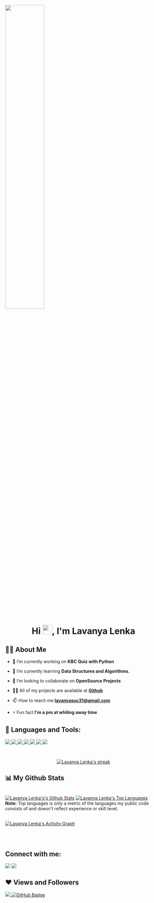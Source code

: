 <a href="#"><img width="50%" height="auto"  src="https://res.cloudinary.com/practicaldev/image/fetch/s--2bZIjPGC--/c_limit%2Cf_auto%2Cfl_progressive%2Cq_66%2Cw_880/https://dev-to-uploads.s3.amazonaws.com/i/d4tvukbt5mra37cvwklk.gif" height="50px"></a>

<h1 align="center">Hi <img src="https://raw.githubusercontent.com/MartinHeinz/MartinHeinz/master/wave.gif" width="30px">, I'm Lavanya Lenka</h1>



## 🙋‍♂️ About Me

- 🔭 I’m currently working on **KBC Quiz with Python**

- 🌱 I’m currently learning **Data Structures and Algorithms.**

- 👯 I’m looking to collaborate on **OpenSource Projects**

- 👨‍💻 All of my projects are available at **[Github]((https://github.com/Lavanyasuc31))**

- 📫 How to reach me **lavanyasuc31@gmail.com**

- ⚡ Fun fact **I'm a pro at whiling away time**

## 🚀 Languages and Tools:

<p align="left"> 
    <a href="https://www.w3schools.com/CPP/default.asp" target="_blank"> <img src="https://img.icons8.com/color/48/000000/c-plus-plus-logo.png"/> </a>
    <a href="https://www.w3schools.in/c-tutorial/" target="_blank"> <img src="https://img.icons8.com/color/48/000000/c-programming.png"/> </a>
    <a href="https://code.visualstudio.com/docs" target="_blank"> <img src="https://img.icons8.com/color/48/000000/visual-studio-code-2019.png"/> </a> 
    <a href="https://www.jetbrains.com/pycharm/" target="_blank"> <img src="https://img.icons8.com/color/48/000000/pycharm.png"/> </a> 
    <a href="https://github.com/Lavanyasuc31" target="_blank"> <img src="https://img.icons8.com/ios-filled/50/000000/github.png"/> </a> 
    <a href="https://www.python.org" target="_blank"> <img src="https://img.icons8.com/color/48/000000/python.png"/> </a>    
    <a href="https://git-scm.com/" target="_blank"> <img src="https://img.icons8.com/color/48/000000/git.png"/> </a> 
</p>

<!-- [![React Badge](https://img.shields.io/badge/-React-61DBFB?style=for-the-badge&labelColor=black&logo=react&logoColor=61DBFB)](#)  [![Javascript Badge](https://img.shields.io/badge/-Javascript-F0DB4F?style=for-the-badge&labelColor=black&logo=javascript&logoColor=F0DB4F)](#) [![Typescript Badge](https://img.shields.io/badge/-Typescript-007acc?style=for-the-badge&labelColor=black&logo=typescript&logoColor=007acc)](#) [![Nodejs Badge](https://img.shields.io/badge/-Nodejs-3C873A?style=for-the-badge&labelColor=black&logo=node.js&logoColor=3C873A)](#) [![GraphQL Badge](https://img.shields.io/badge/-GraphQl-e535ab?style=for-the-badge&labelColor=black&logo=node.js&logoColor=e535ab)](#) -->
<br/>

<p align="center">
    <a href="https://github.com/Lavanyasuc31/github-readme-streak-stats">
        <img title="🔥 Get streak stats for your profile at git.io/streak-stats" alt="Lavanya Lenka's streak" src="https://github-readme-streak-stats.herokuapp.com/?user=Lavanyasuc31&theme=black-ice&hide_border=true&stroke=0000&background=060A0CD0"/>
    </a>
</p>

## 📊 My Github Stats

  <br/>
    <a href="https://github.com/Lavanyasuc31/github-readme-stats"><img alt="Lavanya Lenka's's Github Stats" src="https://github-readme-stats.vercel.app/api?username=Lavanyasuc31&show_icons=true&count_private=true&theme=react&hide_border=true&bg_color=0D1117" /></a>
  <a href="https://github.com/Lavanyasuc31/github-readme-stats"><img alt="Lavanya Lenka's Top Languages" src="https://github-readme-stats.vercel.app/api/top-langs/?username=Lavanyasuc31&langs_count=8&count_private=true&layout=compact&theme=react&hide_border=true&bg_color=0D1117" /></a>
  <br/>
  <b>Note:</b> Top languages is only a metric of the languages my public code consists of and doesn't reflect experience or skill level.


<br/>
<br/>

<a href="https://github.com/Lavanyasuc31/github-readme-activity-graph"><img alt="Lavanya Lenka's Activity Graph" src="https://activity-graph.herokuapp.com/graph?username=Lavanyasuc31&bg_color=0D1117&color=5BCDEC&line=5BCDEC&point=FFFFFF&hide_border=true" /></a>

<br/>
<br/>

## Connect with me:
<p align="left">

<a href = "https://www.linkedin.com/in/lavanya-lenka-497122206"><img src="https://img.icons8.com/fluent/48/000000/linkedin.png"/></a>
<a href = "https://instagram.com/lavanya_suc31?utm_medium=copy_link"><img src="https://img.icons8.com/fluent/48/000000/instagram-new.png"/></a> 

</p>

## ❤ Views and Followers
<a href="https://github.com/Meghna-DAS/github-profile-views-counter">
    <img src="https://komarev.com/ghpvc/?username=Lavanyasuc31">
</a>
<a href="https://github.com/Lavanyasuc31?tab=followers"><img src="https://img.shields.io/github/followers/Lavanyasuc31?label=Followers&style=social" alt="GitHub Badge"></a>

